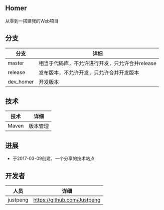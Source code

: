 ## Homer

从零到一搭建我的Web项目

## 分支

分支|详细
---|---
master|相当于代码库，不允许进行开发，只允许合并release
release|发布版本，不允许开发，只允许合并开发版本
dev_homer|开发版本

## 技术

技术|详细
---|---
Maven|版本管理




## 进展

- 于2017-03-09创建，一个分享的技术站点


## 开发者

人员|详细
---|---
justpeng|https://github.com/Justpeng